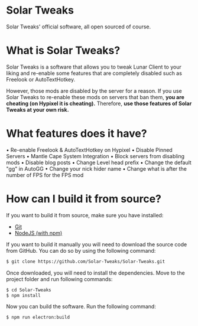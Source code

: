 # Solar Tweaks

Solar Tweaks' official software, all open sourced of course.

# What is Solar Tweaks?

Solar Tweaks is a software that allows you to tweak Lunar Client to your liking and re-enable some features that are completely disabled such as Freelook or AutoTextHotkey. 

However, those mods are disabled by the server for a reason. If you use Solar Tweaks to re-enable these mods on servers that ban them, **you are cheating (on Hypixel it is cheating).** Therefore, **use those features of Solar Tweaks at your own risk.**

# What features does it have?
• Re-enable Freelook & AutoTextHotkey on Hypixel
• Disable Pinned Servers
• Mantle Cape System Integration
• Block servers from disabling mods
• Disable blog posts
• Change Level head prefix
• Change the default "gg" in AutoGG
• Change your nick hider name
• Change what is after the number of FPS for the FPS mod
# How can I build it from source?

If you want to build it from source, make sure you have installed:
 - [Git](https://git-scm.com/downloads)
 - [NodeJS (with npm)](https://nodejs.org/en/download/)

If you want to build it manually you will need to download the source code from GitHub. You can do so by using the following command:
```bash
$ git clone https://github.com/Solar-Tweaks/Solar-Tweaks.git
```

Once downloaded, you will need to install the dependencies. Move to the project folder and run following commands:
```bash
$ cd Solar-Tweaks
$ npm install
```

Now you can build the software. Run the following command:
```bash
$ npm run electron:build
```
